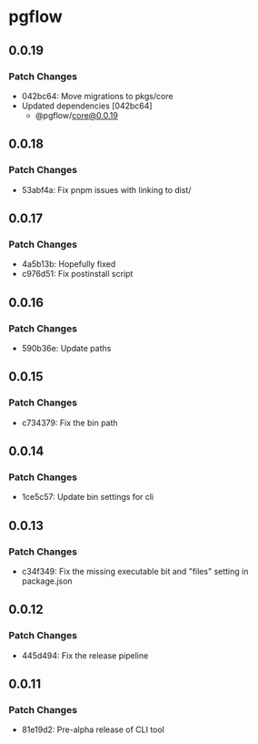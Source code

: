 # pgflow

## 0.0.19

### Patch Changes

- 042bc64: Move migrations to pkgs/core
- Updated dependencies [042bc64]
  - @pgflow/core@0.0.19

## 0.0.18

### Patch Changes

- 53abf4a: Fix pnpm issues with linking to dist/

## 0.0.17

### Patch Changes

- 4a5b13b: Hopefully fixed
- c976d51: Fix postinstall script

## 0.0.16

### Patch Changes

- 590b36e: Update paths

## 0.0.15

### Patch Changes

- c734379: Fix the bin path

## 0.0.14

### Patch Changes

- 1ce5c57: Update bin settings for cli

## 0.0.13

### Patch Changes

- c34f349: Fix the missing executable bit and "files" setting in package.json

## 0.0.12

### Patch Changes

- 445d494: Fix the release pipeline

## 0.0.11

### Patch Changes

- 81e19d2: Pre-alpha release of CLI tool
